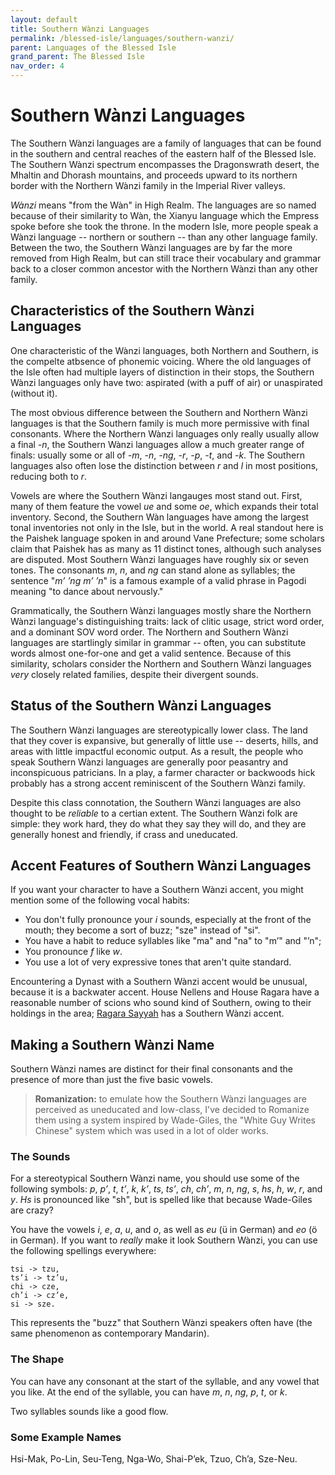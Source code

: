 ```yaml
---
layout: default
title: Southern Wànzi Languages
permalink: /blessed-isle/languages/southern-wanzi/
parent: Languages of the Blessed Isle
grand_parent: The Blessed Isle
nav_order: 4
---
```


# Southern Wànzi Languages

The Southern Wànzi languages are a family of languages that can be found in the
southern and central reaches of the eastern half of the Blessed Isle. The
Southern Wànzi spectrum encompasses the Dragonswrath desert, the Mhaltin and
Dhorash mountains, and proceeds upward to its northern border with the Northern
Wànzi family in the Imperial River valleys.

_Wànzi_ means "from the Wàn" in High Realm. The languages are so named because
of their similarity to Wàn, the Xianyu language which the Empress spoke before
she took the throne. In the modern Isle, more people speak a Wànzi language --
northern or southern -- than any other language family. Between the two, the
Southern Wànzi languages are by far the more removed from High Realm, but can
still trace their vocabulary and grammar back to a closer common ancestor with
the Northern Wànzi than any other family.

## Characteristics of the Southern Wànzi Languages

One characteristic of the Wànzi languages, both Northern and Southern, is the
compelte atbsence of phonemic voicing. Where the old languages of the Isle often
had multiple layers of distinction in their stops, the Southern Wànzi languages
only have two: aspirated (with a puff of air) or unaspirated (without it).

The most obvious difference between the Southern and Northern Wànzi languages is
that the Southern family is much more permissive with final consonants. Where
the Northern Wànzi languages only really usually allow a final _-n_, the
Southern Wànzi languages allow a much greater range of finals: usually some or
all of _-m_, _-n_, _-ng_, _-r_, _-p_, _-t_, and _-k_. The Southern languages
also often lose the distinction between _r_ and _l_ in most positions, reducing
both to _r_.

Vowels are where the Southern Wànzi langauges most stand out. First, many of
them feature the vowel _ue_ and some _oe_, which expands their total inventory.
Second, the Southern Wàn languages have among the largest tonal inventories not
only in the Isle, but in the world. A real standout here is the Paishek language
spoken in and around Vane Prefecture; some scholars claim that Paishek has as
many as 11 distinct tones, although such analyses are disputed. Most Southern
Wànzi languages have roughly six or seven tones. The consonants _m_, _n_, and
_ng_ can stand alone as syllables; the sentence "_m’ ’ng m’ ’n_" is a famous
example of a valid phrase in Pagodi meaning "to dance about nervously."

Grammatically, the Southern Wànzi languages mostly share the Northern Wànzi
language's distinguishing traits: lack of clitic usage, strict word order, and
a dominant SOV word order. The Northern and Southern Wànzi languages are
startlingly similar in grammar -- often, you can substitute words almost
one-for-one and get a valid sentence. Because of this similarity, scholars
consider the Northern and Southern Wànzi languages _very_ closely related
families, despite their divergent sounds.

## Status of the Southern Wànzi Languages

The Southern Wànzi languages are stereotypically lower class. The land that they
cover is expansive, but generally of little use -- deserts, hills, and areas
with little impactful economic output. As a result, the people who speak
Southern Wànzi languages are generally poor peasantry and inconspicuous
patricians. In a play, a farmer character or backwoods hick probably has a
strong accent reminiscent of the Southern Wànzi family.

Despite this class connotation, the Southern Wànzi languages are also thought to
be _reliable_ to a certian extent. The Southern Wànzi folk are simple: they work
hard, they do what they say they will do, and they are generally honest and
friendly, if crass and uneducated.

## Accent Features of Southern Wànzi Languages

If you want your character to have a Southern Wànzi accent, you might mention
some of the following vocal habits:

- You don't fully pronounce your _i_ sounds, especially at the front of the
  mouth; they become a sort of buzz; "sze" instead of "si".
- You have a habit to reduce syllables like "ma" and "na" to "m’" and "’n";
- You pronounce _f_ like _w_.
- You use a lot of very expressive tones that aren't quite standard.

Encountering a Dynast with a Southern Wànzi accent would be unusual, because it
is a backwater accent. House Nellens and House Ragara have a reasonable number
of scions who sound kind of Southern, owing to their holdings in the area;
[Ragara Sayyah](/venture/game-record/dramatis-personae/#ragara-sayyah) has a
Southern Wànzi accent.

## Making a Southern Wànzi Name

Southern Wànzi names are distinct for their final consonants and the presence of
more than just the five basic vowels.

> **Romanization:** to emulate how the Southern Wànzi languages are perceived as
> uneducated and low-class, I've decided to Romanize them using a system
> inspired by Wade-Giles, the "White Guy Writes Chinese" system which was used
> in a lot of older works.

### The Sounds

For a stereotypical Southern Wànzi name, you should use some of the following
symbols: _p_, _p’_, _t_, _t’_, _k_, _k’_, _ts_, _ts’_, _ch_, _ch’_, _m_, _n_,
_ng_, _s_, _hs_, _h_, _w_, _r_, and _y_. _Hs_ is pronounced like "sh", but is
spelled like that because Wade-Giles are crazy?

You have the vowels _i_, _e_, _a_, _u_, and _o_, as well as _eu_ (ü in German)
and _eo_ (ö in German). If you want to _really_ make it look Southern Wànzi, you
can use the following spellings everywhere:

    tsi -> tzu,
    ts’i -> tz’u,
    chi -> cze,
    ch’i -> cz’e,
    si -> sze.

This represents the "buzz" that Southern Wànzi speakers often have (the same
phenomenon as contemporary Mandarin).

### The Shape

You can have any consonant at the start of the syllable, and any vowel that you
like. At the end of the syllable, you can have _m_, _n_, _ng_, _p_, _t_, or _k_.

Two syllables sounds like a good flow.

### Some Example Names

Hsi-Mak, Po-Lin, Seu-Teng, Nga-Wo, Shai-P’ek, Tzuo, Ch’a, Sze-Neu.
